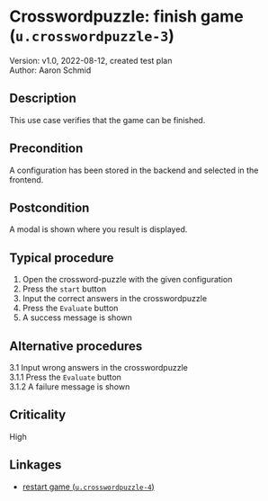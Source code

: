 # Crosswordpuzzle: finish game (`u.crosswordpuzzle-3`)

Version: v1.0, 2022-08-12, created test plan \
Author: Aaron Schmid


## Description

This use case verifies that the game can be finished.

## Precondition

A configuration has been stored in the backend and selected in the frontend.

## Postcondition

A modal is shown where you result is displayed.

## Typical procedure

1. Open the crossword-puzzle with the given configuration
2. Press the `start` button
3. Input the correct answers in the crosswordpuzzle
4. Press the `Evaluate` button
5. A success message is shown

## Alternative procedures

3.1 Input wrong answers in the crosswordpuzzle \
    3.1.1 Press the `Evaluate` button \
    3.1.2 A failure message is shown

## Criticality

High

## Linkages

- [restart game (`u.crosswordpuzzle-4`)](u-crosswordpuzzle-4-restart-game.md)
